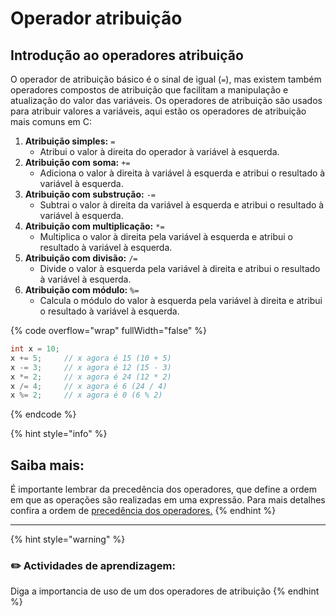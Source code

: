 # Operador atribuição

## Introdução ao operadores atribuição <a href="#operadores-atribuicao" id="operadores-atribuicao"></a>

O operador de atribuição básico é o sinal de igual (`=`), mas existem também operadores compostos de atribuição que facilitam a manipulação e atualização do valor das variáveis. Os operadores de atribuição são usados para atribuir valores a variáveis, aqui estão os operadores de atribuição mais comuns em C:

1. **Atribuição simples:** `=`
   * Atribui o valor à direita do operador à variável à esquerda.
2. **Atribuição com soma:** `+=`
   * Adiciona o valor à direita à variável à esquerda e atribui o resultado à variável à esquerda.
3. **Atribuição com substrução:** `-=`
   * Subtrai o valor à direita da variável à esquerda e atribui o resultado à variável à esquerda.
4. **Atribuição com multiplicação:** `*=`
   * Multiplica o valor à direita pela variável à esquerda e atribui o resultado à variável à esquerda.
5. **Atribuição com divisão:** `/=`
   * Divide o valor à esquerda pela variável à direita e atribui o resultado à variável à esquerda.
6. **Atribuição com módulo:** `%=`
   * Calcula o módulo do valor à esquerda pela variável à direita e atribui o resultado à variável à esquerda.

{% code overflow="wrap" fullWidth="false" %}
```c
int x = 10;
x += 5;     // x agora é 15 (10 + 5)
x -= 3;     // x agora é 12 (15 - 3)
x *= 2;     // x agora é 24 (12 * 2)
x /= 4;     // x agora é 6 (24 / 4)
x %= 2;     // x agora é 0 (6 % 2)
```
{% endcode %}

{% hint style="info" %}
## Saiba mais:

É importante lembrar da precedência dos operadores, que define a ordem em que as operações são realizadas em uma expressão. Para mais detalhes confira a ordem de [precedência dos operadores.](ordem-de-precedencia-dos-operadores.md)
{% endhint %}

***



{% hint style="warning" %}
### ✏️  **Actividades de aprendizagem**:

Diga a importancia de uso de um dos operadores de atribuição&#x20;
{% endhint %}

